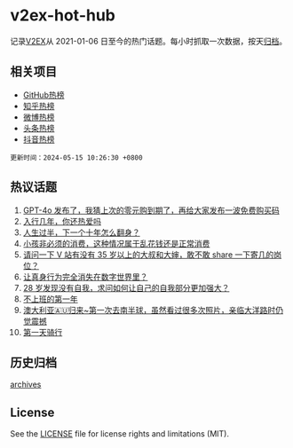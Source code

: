 # v2ex-hot-hub

 记录[V2EX](https://www.v2ex.com/)从 2021-01-06 日至今的热门话题。每小时抓取一次数据，按天[归档](archives)。
 
 ## 相关项目

- [GitHub热榜](https://github.com/lonnyzhang423/github-hot-hub)
- [知乎热榜](https://github.com/lonnyzhang423/zhihu-hot-hub)
- [微博热榜](https://github.com/lonnyzhang423/weibo-hot-hub)
- [头条热榜](https://github.com/lonnyzhang423/toutiao-hot-hub)
- [抖音热榜](https://github.com/lonnyzhang423/douyin-hot-hub)


 `更新时间：2024-05-15 10:26:30 +0800`

## 热议话题

1. [GPT-4o 发布了，我猜上次的零元购到期了，再给大家发布一波免费购买码](https://www.v2ex.com/t/1040609)
1. [入行几年，你还热爱吗](https://www.v2ex.com/t/1040612)
1. [人生过半，下一个十年怎么翻身？](https://www.v2ex.com/t/1040540)
1. [小孩非必须的消费，这种情况属于乱花钱还是正常消费](https://www.v2ex.com/t/1040720)
1. [请问一下 V 站有没有 35 岁以上的大叔和大婶，敢不敢 share 一下寄几的岗位？](https://www.v2ex.com/t/1040616)
1. [让真身行为完全消失在数字世界里？](https://www.v2ex.com/t/1040590)
1. [28 岁发现没有自我，求问如何让自己的自我部分更加强大？](https://www.v2ex.com/t/1040627)
1. [不上班的第一年](https://www.v2ex.com/t/1040807)
1. [澳大利亚🇦🇺归来~第一次去南半球，虽然看过很多次照片，亲临大洋路时仍觉震撼](https://www.v2ex.com/t/1040578)
1. [第一天骑行](https://www.v2ex.com/t/1040549)

## 历史归档

[archives](archives)

## License

See the [LICENSE](LICENSE) file for license rights and limitations (MIT).
